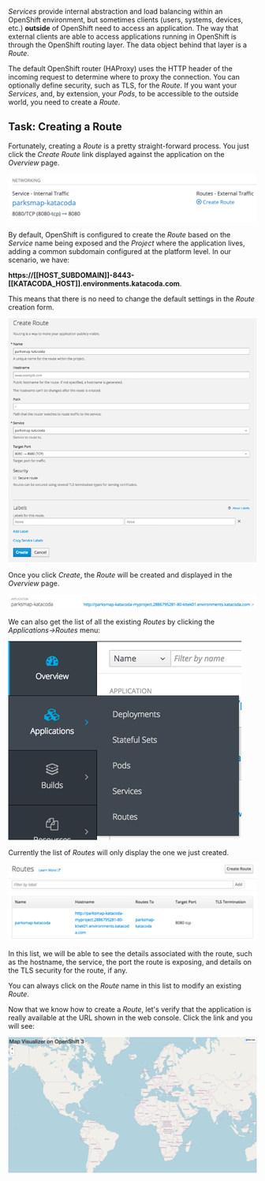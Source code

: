 _Services_ provide internal abstraction and load balancing within an OpenShift
environment, but sometimes clients (users, systems, devices, etc.) **outside**
of OpenShift need to access an application. The way that external clients are able
to access applications running in OpenShift is through the OpenShift routing layer.
The data object behind that layer is a _Route_.

The default OpenShift router (HAProxy) uses the HTTP header of the incoming
request to determine where to proxy the connection. You can optionally define
security, such as TLS, for the _Route_. If you want your _Services_, and, by
extension, your _Pods_,  to be accessible to the outside world, you need to
create a _Route_.

## Task: Creating a Route

Fortunately, creating a _Route_ is a pretty straight-forward process.  You just click
the *Create Route* link displayed against the application on the _Overview_ page.

![No route](../../assets/introduction/getting-started/5no-route.png)

By default, OpenShift is configured to create the _Route_ based on the _Service_ name being exposed and the _Project_ where the application lives, adding a common subdomain configured at the platform level. In our scenario, we have:

**https://[[HOST_SUBDOMAIN]]-8443-[[KATACODA_HOST]].environments.katacoda.com**.

This means that there is no need to change the default settings in the _Route_ creation form.

![Route form](../../assets/introduction/getting-started/5create-route.png)

Once you click _Create_, the _Route_ will be created and displayed in the _Overview_ page.

![Route created](../../assets/introduction/getting-started/5route-created.png)

We can also get the list of all the existing _Routes_ by clicking the _Applications->Routes_ menu:

![Routes menu](../../assets/introduction/getting-started/5routes-menu.png)

Currently the list of _Routes_ will only display the one we just created.

![Routes list](../../assets/introduction/getting-started/5routes-list.png)

In this list, we will be able to see the details associated with the route, such as the hostname, the service, the port the route is exposing, and details on the TLS security for the route, if any.

You can always click on the _Route_ name in this list to modify an existing _Route_.

Now that we know how to create a _Route_, let's verify that the  application is really available at the URL shown in the
web console. Click the link and you will see:

![Application](../../assets/introduction/getting-started/5parksmap-empty.png)
